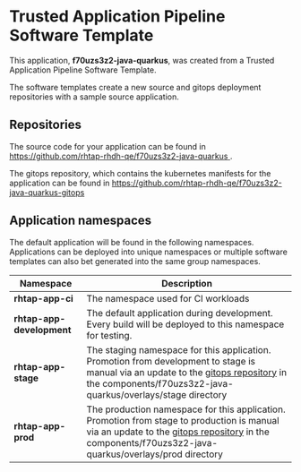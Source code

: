 # Trusted Application Pipeline Software Template

This application, **f70uzs3z2-java-quarkus**, was created from a Trusted Application Pipeline Software Template.

The software templates create a new source and gitops deployment repositories with a sample source application. 

## Repositories

The source code for your application can be found in [https://github.com/rhtap-rhdh-qe/f70uzs3z2-java-quarkus ](https://github.com/rhtap-rhdh-qe/f70uzs3z2-java-quarkus ).
 
The gitops repository, which contains the kubernetes manifests for the application can be found in 
[https://github.com/rhtap-rhdh-qe/f70uzs3z2-java-quarkus-gitops ](https://github.com/rhtap-rhdh-qe/f70uzs3z2-java-quarkus-gitops ) 

## Application namespaces 

The default application will be found in the following namespaces. Applications can be deployed into unique namespaces or multiple software templates can also bet generated into the same group namespaces.  

|  Namespace   |  Description   |  
| -------- | -------- |
| **rhtap-app-ci** | The namespace used for CI workloads |
| **rhtap-app-development** | The default application during development. Every build will be deployed to this namespace for testing. |
| **rhtap-app-stage** | The staging namespace for this application. Promotion from development to stage is manual via an update to the [gitops repository](https://github.com/rhtap-rhdh-qe/f70uzs3z2-java-quarkus-gitops ) in the components/f70uzs3z2-java-quarkus/overlays/stage directory |
| **rhtap-app-prod** | The production namespace for this application. Promotion from stage to production is manual via an update to the [gitops repository](https://github.com/rhtap-rhdh-qe/f70uzs3z2-java-quarkus-gitops ) in the components/f70uzs3z2-java-quarkus/overlays/prod directory |